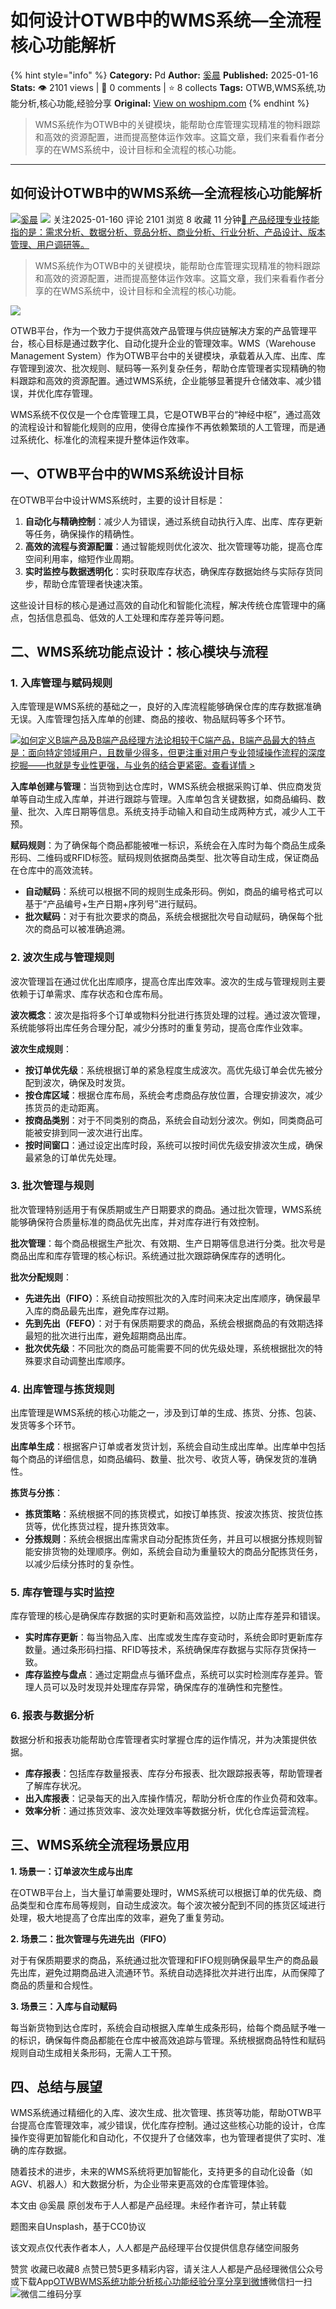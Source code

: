 # 如何设计OTWB中的WMS系统—全流程核心功能解析
{% hint style="info" %}
**Category:** Pd
**Author:** [奚晨](https://www.woshipm.com/u/1403005)
**Published:** 2025-01-16  
**Stats:** 👁️ 2101 views | 💬 0 comments | ⭐ 8 collects
**Tags:** OTWB,WMS系统,功能分析,核心功能,经验分享
**Original:** [View on woshipm.com](https://www.woshipm.com/pd/6162277.html)
{% endhint %}
> WMS系统作为OTWB中的关键模块，能帮助仓库管理实现精准的物料跟踪和高效的资源配置，进而提高整体运作效率。这篇文章，我们来看看作者分享的在WMS系统中，设计目标和全流程的核心功能。

---

## 如何设计OTWB中的WMS系统—全流程核心功能解析

[![](https://static.woshipm.com/APP_U_202203_20220311104050_6551.jpeg?imageView2/1/w/72/h/72/q/100)](https://www.woshipm.com/u/1403005)[奚晨](https://www.woshipm.com/u/1403005) ![](https://static.woshipm.com/tag/1101_1@2x.png) 关注2025-01-160 评论 2101 浏览 8 收藏 11 分钟[🔗 产品经理专业技能指的是：需求分析、数据分析、竞品分析、商业分析、行业分析、产品设计、版本管理、用户调研等。](https://ke.qidianla.com/courses/90pm)

> WMS系统作为OTWB中的关键模块，能帮助仓库管理实现精准的物料跟踪和高效的资源配置，进而提高整体运作效率。这篇文章，我们来看看作者分享的在WMS系统中，设计目标和全流程的核心功能。

![](https://image.woshipm.com/2023/04/13/857a3e2c-d9ef-11ed-a6e8-00163e0b5ff3.jpg)

OTWB平台，作为一个致力于提供高效产品管理与供应链解决方案的产品管理平台，核心目标是通过数字化、自动化提升企业的管理效率。WMS（Warehouse Management System）作为OTWB平台中的关键模块，承载着从入库、出库、库存管理到波次、批次规则、赋码等一系列复杂任务，帮助仓库管理者实现精确的物料跟踪和高效的资源配置。通过WMS系统，企业能够显著提升仓储效率、减少错误，并优化库存管理。

WMS系统不仅仅是一个仓库管理工具，它是OTWB平台的“神经中枢”，通过高效的流程设计和智能化规则的应用，使得仓库操作不再依赖繁琐的人工管理，而是通过系统化、标准化的流程来提升整体运作效率。

## 一、OTWB平台中的WMS系统设计目标

在OTWB平台中设计WMS系统时，主要的设计目标是：

1.  **自动化与精确控制**：减少人为错误，通过系统自动执行入库、出库、库存更新等任务，确保操作的精确性。
2.  **高效的流程与资源配置**：通过智能规则优化波次、批次管理等功能，提高仓库空间利用率，缩短作业周期。
3.  **实时监控与数据透明化**：实时获取库存状态，确保库存数据始终与实际存货同步，帮助仓库管理者快速决策。

这些设计目标的核心是通过高效的自动化和智能化流程，解决传统仓库管理中的痛点，包括信息孤岛、低效的人工处理和库存差异等问题。

## 二、WMS系统功能点设计：核心模块与流程

### 1\. 入库管理与赋码规则

入库管理是WMS系统的基础之一，良好的入库流程能够确保仓库的库存数据准确无误。入库管理包括入库单的创建、商品的接收、物品赋码等多个环节。

[![](https://image.woshipm.com/2023/08/02/72b77e4e-30e3-11ee-88e7-00163e0b5ff3.png)如何定义B端产品及B端产品经理方法论相较于C端产品，B端产品最大的特点是：面向特定领域用户，且数量少得多，但更注重对用户专业领域操作流程的深度挖掘——也就是专业性更强，与业务的结合更紧密。查看详情 >](https://ke.qidianla.com/courses/bcpm)

**入库单创建与管理**：当货物到达仓库时，WMS系统会根据采购订单、供应商发货单等自动生成入库单，并进行跟踪与管理。入库单包含关键数据，如商品编码、数量、批次、入库日期等信息。系统支持手动输入和自动生成两种方式，减少人工干预。

**赋码规则**：为了确保每个商品都能被唯一标识，系统会在入库时为每个商品生成条形码、二维码或RFID标签。赋码规则依据商品类型、批次等自动生成，保证商品在仓库中的高效流转。

*   **自动赋码**：系统可以根据不同的规则生成条形码。例如，商品的编号格式可以基于“产品编号+生产日期+序列号”进行赋码。
*   **批次赋码**：对于有批次要求的商品，系统会根据批次号自动赋码，确保每个批次的商品可以被准确追溯。

### 2\. 波次生成与管理规则

波次管理旨在通过优化出库顺序，提高仓库出库效率。波次的生成与管理规则主要依赖于订单需求、库存状态和仓库布局。

**波次概念**：波次是指将多个订单或物料分批进行拣货处理的过程。通过波次管理，系统能够将出库任务合理分配，减少分拣时的重复劳动，提高仓库作业效率。

**波次生成规则**：

*   **按订单优先级**：系统根据订单的紧急程度生成波次。高优先级订单会优先被分配到波次，确保及时发货。
*   **按仓库区域**：根据仓库布局，系统会考虑商品存放位置，合理安排波次，减少拣货员的走动距离。
*   **按商品类别**：对于不同类别的商品，系统会自动划分波次。例如，同类商品可能被安排到同一波次进行出库。
*   **按时间窗口**：通过设定出库时段，系统可以按时间优先级安排波次生成，确保最紧急的订单优先处理。

### 3\. 批次管理与规则

批次管理特别适用于有保质期或生产日期要求的商品。通过批次管理，WMS系统能够确保符合质量标准的商品优先出库，并对库存进行有效控制。

**批次管理**：每个商品根据生产批次、有效期、生产日期等信息进行分类。批次号是商品出库和库存管理的核心标识。系统通过批次跟踪确保库存的透明化。

**批次分配规则**：

*   **先进先出（FIFO）**：系统自动按照批次的入库时间来决定出库顺序，确保最早入库的商品最先出库，避免库存过期。
*   **先到先出（FEFO）**：对于有保质期要求的商品，系统会根据商品的有效期选择最短的批次进行出库，避免超期商品出库。
*   **批次优先级**：不同批次的商品可能需要不同的优先级处理，系统根据批次的特殊要求自动调整出库顺序。

### 4\. 出库管理与拣货规则

出库管理是WMS系统的核心功能之一，涉及到订单的生成、拣货、分拣、包装、发货等多个环节。

**出库单生成**：根据客户订单或者发货计划，系统会自动生成出库单。出库单中包括每个商品的详细信息，如商品编码、数量、批次号、收货人等，确保发货的准确性。

**拣货与分拣**：

*   **拣货策略**：系统根据不同的拣货模式，如按订单拣货、按波次拣货、按货位拣货等，优化拣货过程，提升拣货效率。
*   **分拣规则**：系统会根据出库需求自动分配拣货任务，并且可以根据分拣规则智能安排货物的处理顺序。例如，系统会自动为重量较大的商品分配拣货任务，以减少后续分拣时的复杂性。

### 5\. 库存管理与实时监控

库存管理的核心是确保库存数据的实时更新和高效监控，以防止库存差异和错误。

*   **实时库存更新**：每当物品入库、出库或发生库存变动时，系统会即时更新库存数量。通过条形码扫描、RFID等技术，系统确保库存数据与实际存货保持一致。
*   **库存监控与盘点**：通过定期盘点与循环盘点，系统可以实时检测库存差异。管理人员可以及时发现并处理库存异常，确保库存的准确性和完整性。

### 6\. 报表与数据分析

数据分析和报表功能帮助仓库管理者实时掌握仓库的运作情况，并为决策提供依据。

*   **库存报表**：包括库存数量报表、库存分布报表、批次跟踪报表等，帮助管理者了解库存状况。
*   **出入库报表**：记录每天的出入库操作情况，帮助分析仓库的作业负荷和效率。
*   **效率分析**：通过拣货效率、波次处理效率等数据分析，优化仓库运营流程。

## 三、WMS系统全流程场景应用

**1\. 场景一：订单波次生成与出库**

在OTWB平台上，当大量订单需要处理时，WMS系统可以根据订单的优先级、商品类型和仓库布局等规则，自动生成波次。每个波次被分配到不同的拣货区域进行处理，极大地提高了仓库出库的效率，避免了重复劳动。

**2\. 场景二：批次管理与先进先出（FIFO）**

对于有保质期要求的商品，系统通过批次管理和FIFO规则确保最早生产的商品最先出库，避免过期商品进入流通环节。系统自动选择批次并进行出库，从而保障了商品的质量和合规性。

**3\. 场景三：入库与自动赋码**

每当新货物到达仓库时，系统会自动根据入库单生成条形码，给每个商品赋予唯一的标识，确保每件商品都能在仓库中被高效追踪与管理。系统根据商品特性和赋码规则自动生成相关条形码，无需人工干预。

## 四、总结与展望

WMS系统通过精细化的入库、波次生成、批次管理、拣货等功能，帮助OTWB平台提高仓库管理效率，减少错误，优化库存控制。通过这些核心功能的设计，仓库操作变得更加智能化和自动化，不仅提升了仓储效率，也为管理者提供了实时、准确的库存数据。

随着技术的进步，未来的WMS系统将更加智能化，支持更多的自动化设备（如AGV、机器人）和大数据分析，为企业带来更高效的仓库管理体验。

本文由 @奚晨 原创发布于人人都是产品经理。未经作者许可，禁止转载

题图来自Unsplash，基于CC0协议

该文观点仅代表作者本人，人人都是产品经理平台仅提供信息存储空间服务

赞赏 收藏已收藏8 点赞已赞5更多精彩内容，请关注人人都是产品经理微信公众号或下载App[OTWB](https://www.woshipm.com/tag/otwb)[WMS系统](https://www.woshipm.com/tag/wms%e7%b3%bb%e7%bb%9f)[功能分析](https://www.woshipm.com/tag/%e5%8a%9f%e8%83%bd%e5%88%86%e6%9e%90)[核心功能](https://www.woshipm.com/tag/%e6%a0%b8%e5%bf%83%e5%8a%9f%e8%83%bd)[经验分享](https://www.woshipm.com/tag/%e7%bb%8f%e9%aa%8c%e5%88%86%e4%ba%ab)[分享到微博](https://service.weibo.com/share/share.php?appkey=2775287854&title=如何设计OTWB中的WMS系统—全流程核心功能解析&url=https://www.woshipm.com/pd/6162277.html&pic=https://image.woshipm.com/2023/04/13/857a3e2c-d9ef-11ed-a6e8-00163e0b5ff3.jpg)微信扫一扫![微信二维码](https://api.pwmqr.com/qrcode/create/?url=https://www.woshipm.com/pd/6162277.html)分享
